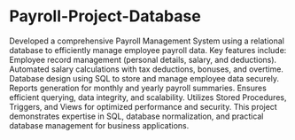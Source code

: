 # Payroll-Project-Database
 Developed a comprehensive Payroll Management System using a relational database to efficiently manage employee payroll data. Key features include:  Employee record management (personal details, salary, and deductions). Automated salary calculations with tax deductions, bonuses, and overtime. Database design using SQL to store and manage employee data securely. Reports generation for monthly and yearly payroll summaries. Ensures efficient querying, data integrity, and scalability. Utilizes Stored Procedures, Triggers, and Views for optimized performance and security. This project demonstrates expertise in SQL, database normalization, and practical database management for business applications.

